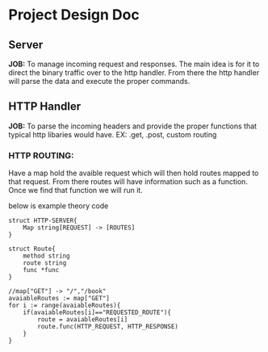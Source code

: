 # Project Design Doc

## Server

**JOB:**
To manage incoming request and responses. The main idea is for it to direct the binary traffic over to the http handler. From there the http handler will parse the data and execute the proper commands.

## HTTP Handler

**JOB:**
To parse the incoming headers and provide the proper functions that typical http libaries would have. EX: .get, .post, custom routing

### HTTP ROUTING:

Have a map hold the avaible request which will then hold routes mapped to that request. From there routes will have information such as a function. Once we find that function we will run it.

below is example theory code

    struct HTTP-SERVER{
        Map string[REQUEST] -> [ROUTES]
    }

    struct Route{
        method string
        route string
        func *func
    }

    //map["GET"] -> "/","/book"
    avaiableRoutes := map["GET"]
    for i := range(avaiableRoutes){
        if(avaiableRoutes[i]=="REQUESTED_ROUTE"){
            route = avaiableRoutes[i]
            route.func(HTTP_REQUEST, HTTP_RESPONSE)
        }
    }

